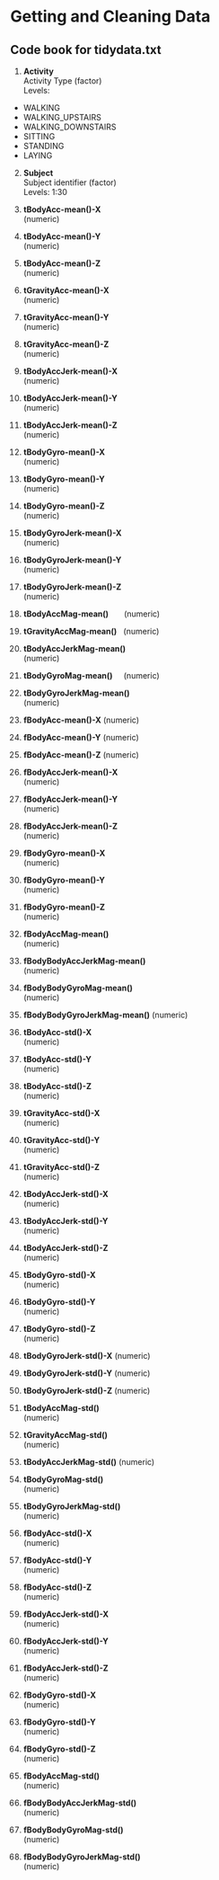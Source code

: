 # Getting and Cleaning Data

## Code book for tidydata.txt

1. **Activity**    
Activity Type (factor)  
Levels:  
  * WALKING           
  * WALKING_UPSTAIRS  
  * WALKING_DOWNSTAIRS
  * SITTING           
  * STANDING          
  * LAYING

2. **Subject**  
Subject identifier (factor)  
Levels: 1:30

3. **tBodyAcc-mean()-X**  
(numeric)      

4. **tBodyAcc-mean()-Y**  
(numeric)

5. **tBodyAcc-mean()-Z**  
(numeric)

6. **tGravityAcc-mean()-X**   
(numeric)
    
7. **tGravityAcc-mean()-Y**   
(numeric)
    
8. **tGravityAcc-mean()-Z**  
(numeric)
    
9. **tBodyAccJerk-mean()-X**  
(numeric)
    
10. **tBodyAccJerk-mean()-Y**   
(numeric)
    
11. **tBodyAccJerk-mean()-Z**   
(numeric)

12. **tBodyGyro-mean()-X**    
(numeric)
    
13. **tBodyGyro-mean()-Y**    
(numeric)
    
14. **tBodyGyro-mean()-Z**    
(numeric)
 
15. **tBodyGyroJerk-mean()-X**  
(numeric)
  
16. **tBodyGyroJerk-mean()-Y**  
(numeric)

17. **tBodyGyroJerk-mean()-Z**  
(numeric)

18. **tBodyAccMag-mean()**      
(numeric)
  
19. **tGravityAccMag-mean()**   
(numeric)
  
20. **tBodyAccJerkMag-mean()**  
(numeric)
   
21. **tBodyGyroMag-mean()**     
(numeric)

22. **tBodyGyroJerkMag-mean()**      
(numeric)
    
23. **fBodyAcc-mean()-X** 
(numeric)

24. **fBodyAcc-mean()-Y** 
(numeric)

25. **fBodyAcc-mean()-Z** 
(numeric)

26. **fBodyAccJerk-mean()-X**  
(numeric)

27. **fBodyAccJerk-mean()-Y**   
(numeric)

28. **fBodyAccJerk-mean()-Z**   
(numeric)

29. **fBodyGyro-mean()-X**      
(numeric)

30. **fBodyGyro-mean()-Y**    
(numeric)

31. **fBodyGyro-mean()-Z**      
(numeric)

32. **fBodyAccMag-mean()**      
(numeric)

33. **fBodyBodyAccJerkMag-mean()**  
(numeric)

34. **fBodyBodyGyroMag-mean()**     
(numeric)

35. **fBodyBodyGyroJerkMag-mean()** 
(numeric)

36. **tBodyAcc-std()-X**  
(numeric)

37. **tBodyAcc-std()-Y**  
(numeric)
    
38. **tBodyAcc-std()-Z**  
(numeric)

39. **tGravityAcc-std()-X**   
(numeric)
    
40. **tGravityAcc-std()-Y**    
(numeric)

41. **tGravityAcc-std()-Z**   
(numeric)
    
42. **tBodyAccJerk-std()-X**  
(numeric)
    
43. **tBodyAccJerk-std()-Y**  
(numeric)
    
44. **tBodyAccJerk-std()-Z**  
(numeric)
    
45. **tBodyGyro-std()-X**     
(numeric)
    
46. **tBodyGyro-std()-Y**     
(numeric)
    
47. **tBodyGyro-std()-Z**     
(numeric)
    
48. **tBodyGyroJerk-std()-X** 
(numeric)

49. **tBodyGyroJerk-std()-Y** 
(numeric)
    
50. **tBodyGyroJerk-std()-Z** 
(numeric)
    
51. **tBodyAccMag-std()**     
(numeric)
    
52. **tGravityAccMag-std()**  
(numeric)
    
53. **tBodyAccJerkMag-std()** 
(numeric)
    
54. **tBodyGyroMag-std()**    
(numeric)
    
55. **tBodyGyroJerkMag-std()**      
(numeric)

56. **fBodyAcc-std()-X**  
   (numeric)
    
57. **fBodyAcc-std()-Y**  
   (numeric)

58. **fBodyAcc-std()-Z**  
   (numeric)

59. **fBodyAccJerk-std()-X**   
   (numeric)

60. **fBodyAccJerk-std()-Y**  
   (numeric)

61. **fBodyAccJerk-std()-Z**  
   (numeric)

62. **fBodyGyro-std()-X**     
   (numeric)

63. **fBodyGyro-std()-Y**   
   (numeric)
    
64. **fBodyGyro-std()-Z**      
   (numeric)
    
65. **fBodyAccMag-std()**     
   (numeric)
    
66. **fBodyBodyAccJerkMag-std()**   
   (numeric)

67. **fBodyBodyGyroMag-std()**      
   (numeric)
    
68. **fBodyBodyGyroJerkMag-std()**  
   (numeric)
